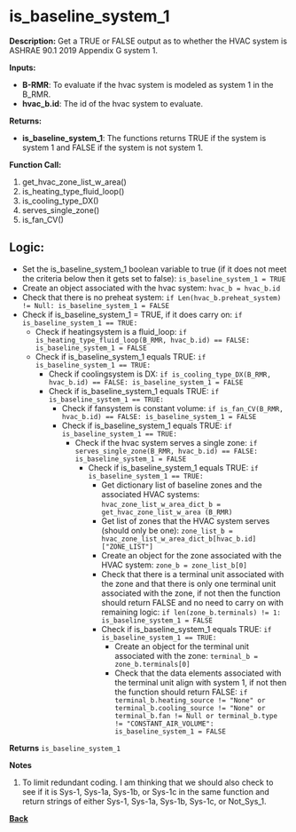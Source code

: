 # is_baseline_system_1  

**Description:** Get a TRUE or FALSE output as to whether the HVAC system is ASHRAE 90.1 2019 Appendix G system 1.  

**Inputs:**  
- **B-RMR**: To evaluate if the hvac system is modeled as system 1 in the B_RMR.   
- **hvac_b.id**: The id of the hvac system to evaluate.  

**Returns:**  
- **is_baseline_system_1**: The functions returns TRUE if the system is system 1 and FALSE if the system is not system 1.  
 
**Function Call:** 
1. get_hvac_zone_list_w_area()  
2. is_heating_type_fluid_loop()
3. is_cooling_type_DX()
4. serves_single_zone()  
5. is_fan_CV()  

## Logic:  
- Set the is_baseline_system_1 boolean variable to true (if it does not meet the criteria below then it gets set to false): `is_baseline_system_1 = TRUE`  
- Create an object associated with the hvac system: `hvac_b = hvac_b.id`  
- Check that there is no preheat system: `if Len(hvac_b.preheat_system) != Null: is_baseline_system_1 = FALSE`  
- Check if is_baseline_system_1 = TRUE, if it does carry on: `if is_baseline_system_1 == TRUE:`   
    - Check if heatingsystem is a fluid_loop: `if is_heating_type_fluid_loop(B_RMR, hvac_b.id) == FALSE: is_baseline_system_1 = FALSE`   
    - Check if is_baseline_system_1 equals TRUE: `if is_baseline_system_1 == TRUE:`  
        - Check if coolingsystem is DX: `if is_cooling_type_DX(B_RMR, hvac_b.id) == FALSE: is_baseline_system_1 = FALSE`
        - Check if is_baseline_system_1 equals TRUE: `if is_baseline_system_1 == TRUE:`  
            - Check if fansystem is constant volume: `if is_fan_CV(B_RMR, hvac_b.id) == FALSE: is_baseline_system_1 = FALSE`
            - Check if is_baseline_system_1 equals TRUE: `if is_baseline_system_1 == TRUE:`  
                - Check if the hvac system serves a single zone: `if serves_single_zone(B_RMR, hvac_b.id) == FALSE: is_baseline_system_1 = FALSE`
                    - Check if is_baseline_system_1 equals TRUE: `if is_baseline_system_1 == TRUE:`  
                        - Get dictionary list of baseline zones and the associated HVAC systems: `hvac_zone_list_w_area_dict_b = get_hvac_zone_list_w_area (B_RMR)`  
                        - Get list of zones that the HVAC system serves (should only be one): `zone_list_b = hvac_zone_list_w_area_dict_b[hvac_b.id]["ZONE_LIST"]`  
                        - Create an object for the zone associated with the HVAC system: `zone_b = zone_list_b[0]`
                        - Check that there is a terminal unit associated with the zone and that there is only one terminal unit associated with the zone, if not then the function should return FALSE and no need to carry on with remaining logic: `if len(zone_b.terminals) != 1: is_baseline_system_1 = FALSE`  
                        - Check if is_baseline_system_1 equals TRUE: `if is_baseline_system_1 == TRUE:`  
                            - Create an object for the terminal unit associated with the zone: `terminal_b = zone_b.terminals[0]`  
                            - Check that the data elements associated with the terminal unit align with system 1, if not then the function should return FALSE: `if terminal_b.heating_source != "None" or terminal_b.cooling_source != "None" or terminal_b.fan != Null or terminal_b.type != "CONSTANT_AIR_VOLUME": is_baseline_system_1 = FALSE`  

**Returns** `is_baseline_system_1`  

**Notes**
1. To limit redundant coding. I am thinking that we should also check to see if it is Sys-1, Sys-1a, Sys-1b, or Sys-1c in the same function and return strings of either Sys-1, Sys-1a, Sys-1b, Sys-1c, or Not_Sys_1.

**[Back](../_toc.md)**